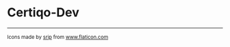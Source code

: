 # Certiqo-Dev


<hr>
<p><small>Icons made by <a href="https://www.flaticon.com/authors/srip" title="srip">srip</a> from <a href="https://www.flaticon.com/" title="Flaticon"> www.flaticon.com</a></small></p>
